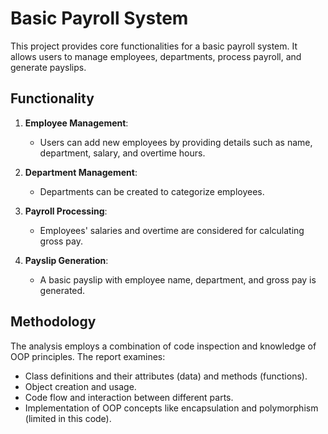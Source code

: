 # Basic Payroll System

This project provides core functionalities for a basic payroll system. It allows users to manage employees, departments, process payroll, and generate payslips.

## Functionality

1. **Employee Management**:
   - Users can add new employees by providing details such as name, department, salary, and overtime hours.

2. **Department Management**:
   - Departments can be created to categorize employees.

3. **Payroll Processing**:
   - Employees' salaries and overtime are considered for calculating gross pay.

4. **Payslip Generation**:
   - A basic payslip with employee name, department, and gross pay is generated.

## Methodology

The analysis employs a combination of code inspection and knowledge of OOP principles. The report examines:
- Class definitions and their attributes (data) and methods (functions).
- Object creation and usage.
- Code flow and interaction between different parts.
- Implementation of OOP concepts like encapsulation and polymorphism (limited in this code).


